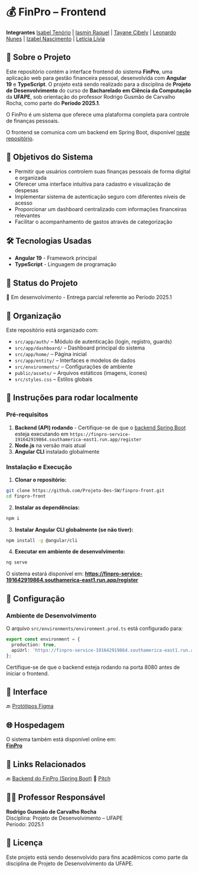 # 💰 FinPro – Frontend

**Integrantes**
[Isabel Tenório](https://github.com/isabe1ltenorio) | [Iasmin Raquel](https://github.com/iasmin-raquel) | [Tayane Cibely](https://github.com/TayaneCibely) | [Leonardo Nunes](https://github.com/leonardonb) | [Izabel Nascimento](https://github.com/izabelnascimento) | [Letícia Lívia](https://github.com/mymph)

## 📃 Sobre o Projeto

Este repositório contém a interface frontend do sistema **FinPro**, uma aplicação web para gestão financeira pessoal, desenvolvida com **Angular 19** e **TypeScript**. O projeto está sendo realizado para a disciplina de **Projeto de Desenvolvimento** do curso de **Bacharelado em Ciência da Computação** da **UFAPE**, sob orientação do professor Rodrigo Gusmão de Carvalho Rocha, como parte do **Período 2025.1**.

O FinPro é um sistema que oferece uma plataforma completa para controle de finanças pessoais.

O frontend se comunica com um backend em Spring Boot, disponível [neste repositório](https://github.com/Projeto-Des-SW/finpro-service).

## 📍 Objetivos do Sistema

* Permitir que usuários controlem suas finanças pessoais de forma digital e organizada
* Oferecer uma interface intuitiva para cadastro e visualização de despesas
* Implementar sistema de autenticação seguro com diferentes níveis de acesso
* Proporcionar um dashboard centralizado com informações financeiras relevantes
* Facilitar o acompanhamento de gastos através de categorização

## 🛠️ Tecnologias Usadas

* **Angular 19** - Framework principal
* **TypeScript** - Linguagem de programação

## 🚧 Status do Projeto

🔨 Em desenvolvimento - Entrega parcial referente ao Período 2025.1

## 📂 Organização

Este repositório está organizado com:

* `src/app/auth/` – Módulo de autenticação (login, registro, guards)
* `src/app/dashboard/` – Dashboard principal do sistema
* `src/app/home/` – Página inicial
* `src/app/entity/` – Interfaces e modelos de dados
* `src/environments/` – Configurações de ambiente
* `public/assets/` – Arquivos estáticos (imagens, ícones)
* `src/styles.css` – Estilos globais

## 🚀 Instruções para rodar localmente

### Pré-requisitos

1. **Backend (API) rodando** - Certifique-se de que o [backend Spring Boot](https://github.com/Projeto-Des-SW/finpro-service) esteja executando em `https://finpro-service-191642919864.southamerica-east1.run.app/register`
2. **Node.js** na versão mais atual
3. **Angular CLI** instalado globalmente

### Instalação e Execução

1. **Clonar o repositório:**
```bash
git clone https://github.com/Projeto-Des-SW/finpro-front.git
cd finpro-front
```

2. **Instalar as dependências:**
```bash
npm i
```

3. **Instalar Angular CLI globalmente (se não tiver):**
```bash
npm install -g @angular/cli
```

4. **Executar em ambiente de desenvolvimento:**
```bash
ng serve
```

O sistema estará disponível em: **https://finpro-service-191642919864.southamerica-east1.run.app/register**

## 📡 Configuração

### Ambiente de Desenvolvimento

O arquivo `src/environments/environment.prod.ts` está configurado para:
```typescript
export const environment = {
  production: true,
  apiUrl: 'https://finpro-service-191642919864.southamerica-east1.run.app'
};
```

Certifique-se de que o backend esteja rodando na porta 8080 antes de iniciar o frontend.

## 🎨 Interface


🔙 [Protótipos Figma](https://www.figma.com/design/4blULCjgSOj3r65yfiCmb7/Projet%C3%A3o?node-id=7-865&t=uHt14WtNrZOlpRbP-1)

## 🌐 Hospedagem

O sistema também está disponível online em:  
**[FinPro](https://finpro-frontend-191642919864.southamerica-east1.run.app/register)**

## 📎 Links Relacionados

🔙 [Backend do FinPro (Spring Boot)](https://github.com/Projeto-Des-SW/finpro-service)
🎥 [Pitch](https://www.youtube.com/watch?v=b6vzSrNGmP)

## 👨‍🏫 Professor Responsável

**Rodrigo Gusmão de Carvalho Rocha**  
Disciplina: Projeto de Desenvolvimento – UFAPE  
Período: 2025.1

## 📄 Licença

Este projeto está sendo desenvolvido para fins acadêmicos como parte da disciplina de Projeto de Desenvolvimento da UFAPE.
